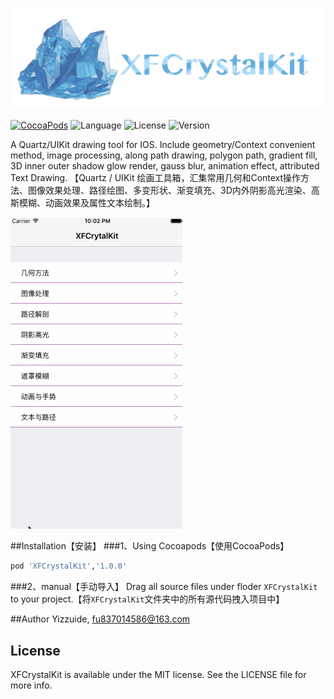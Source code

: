 
![XFCrystalKit logo](./ScreenShot/logo.png)

[![CocoaPods](https://img.shields.io/badge/cocoapods-v1.0.0-brightgreen.svg)](http://cocoadocs.org/docsets/XFSettings)
![Language](https://img.shields.io/badge/language-ObjC-orange.svg)
![License](https://img.shields.io/npm/l/express.svg)
![Version](https://img.shields.io/badge/platform-ios7%2B-green.svg)

A Quartz/UIKit drawing tool for IOS. Include geometry/Context convenient method, image processing, along path drawing, polygon path, gradient fill, 3D inner outer shadow glow render, gauss blur, animation effect, attributed Text Drawing.
【Quartz / UIKit 绘画工具箱，汇集常用几何和Context操作方法、图像效果处理、路径绘图、多变形状、渐变填充、3D内外阴影高光渲染、高斯模糊、动画效果及属性文本绘制。】

![XFCrystalKit 用例](./ScreenShot/usage.gif)

##Installation【安装】
###1、Using Cocoapods【使用CocoaPods】
```ruby
pod 'XFCrystalKit','1.0.0'
```
###2、manual【手动导入】
Drag all source files under floder `XFCrystalKit` to your project.【将`XFCrystalKit`文件夹中的所有源代码拽入项目中】

##Author
Yizzuide, fu837014586@163.com

## License
XFCrystalKit is available under the MIT license. See the LICENSE file for more info.
